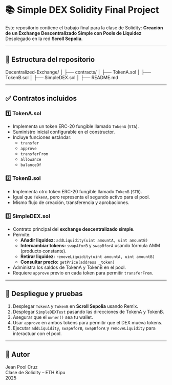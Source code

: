 # 📚 Simple DEX Solidity Final Project

Este repositorio contiene el trabajo final para la clase de Solidity:
**Creación de un Exchange Descentralizado Simple con Pools de Liquidez**  
Desplegado en la red **Scroll Sepolia**.

---

## 📂 Estructura del repositorio

Decentralized-Exchange/
│
├── contracts/
│ ├── TokenA.sol
│ ├── TokenB.sol
│ ├── SimpleDEX.sol
│
├── README.md

---

## ✅ Contratos incluidos

### 1️⃣ **TokenA.sol**

- Implementa un token ERC-20 fungible llamado `TokenA` (`STA`).
- Suministro inicial configurable en el constructor.
- Incluye funciones estándar:
  - `transfer`
  - `approve`
  - `transferFrom`
  - `allowance`
  - `balanceOf`

### 2️⃣ **TokenB.sol**

- Implementa otro token ERC-20 fungible llamado `TokenB` (`STB`).
- Igual que `TokenA`, pero representa el segundo activo para el pool.
- Mismo flujo de creación, transferencia y aprobaciones.

### 3️⃣ **SimpleDEX.sol**

- Contrato principal del **exchange descentralizado simple**.
- Permite:
  - **Añadir liquidez:** `addLiquidity(uint amountA, uint amountB)`  
  - **Intercambiar tokens:** `swapAforB` y `swapBforA` usando fórmula AMM (producto constante).
  - **Retirar liquidez:** `removeLiquidity(uint amountA, uint amountB)`
  - **Consultar precio:** `getPrice(address _token)`
- Administra los saldos de TokenA y TokenB en el pool.
- Requiere `approve` previo en cada token para permitir `transferFrom`.

---

## 🚀 Despliegue y pruebas

1. Desplegar `TokenA` y `TokenB` en **Scroll Sepolia** usando Remix.
2. Desplegar `SimpleDEXTest` pasando las direcciones de TokenA y TokenB.
3. Asegurar que el `owner()` sea tu wallet.
4. Usar `approve` en ambos tokens para permitir que el DEX mueva tokens.
5. Ejecutar `addLiquidity`, `swapAforB`, `swapBforA` y `removeLiquidity` para interactuar con el pool.

---

## 📝 Autor

Jean Pool Cruz  
Clase de Solidity – ETH Kipu  
2025